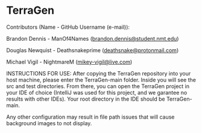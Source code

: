 # TerraGen

Contributors (Name - GitHub Username (e-mail)):

Brandon Dennis -  ManOf4Names (brandon.dennis@student.nmt.edu)

Douglas Newquist - Deathsnakeprime (deathsnake@protonmail.com)

Michael Vigil - NightmareM (mikey-vigil@live.com)

INSTRUCTIONS FOR USE:
After copying the TerraGen repository into your host machine, please enter the TerraGen-main folder.
Inside you will see the src and test directories. From there, you can open the TerraGen project in
your IDE of choice (IntelliJ was used for this project, and we garantee no results with other IDEs).
Your root directory in the IDE should be TerraGen-main.

Any other configuration may result in file path issues that will cause background images to not display.
